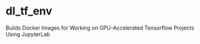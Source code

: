 # dl_tf_env
 Builds Docker Images for Working on GPU-Accelerated Tensorflow Projects Using JupyterLab
